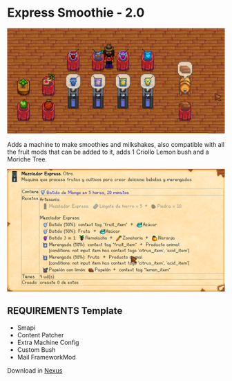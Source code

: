 # Express Smoothie - 2.0

![Preview](capture.png)

Adds a machine to make smoothies and milkshakes, also compatible with all the fruit mods that can be added to it, adds 1 Criollo Lemon bush and a Moriche Tree.

![Machine](maquina.png)

## REQUIREMENTS Template
- Smapi
- Content Patcher
- Extra Machine Config
- Custom Bush
- Mail FrameworkMod


Download in [Nexus](https://www.nexusmods.com/stardewvalley/mods/9883)
